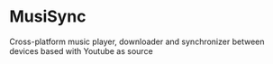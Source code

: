 # MusiSync

Cross-platform music player, downloader and synchronizer between devices based with Youtube as source
